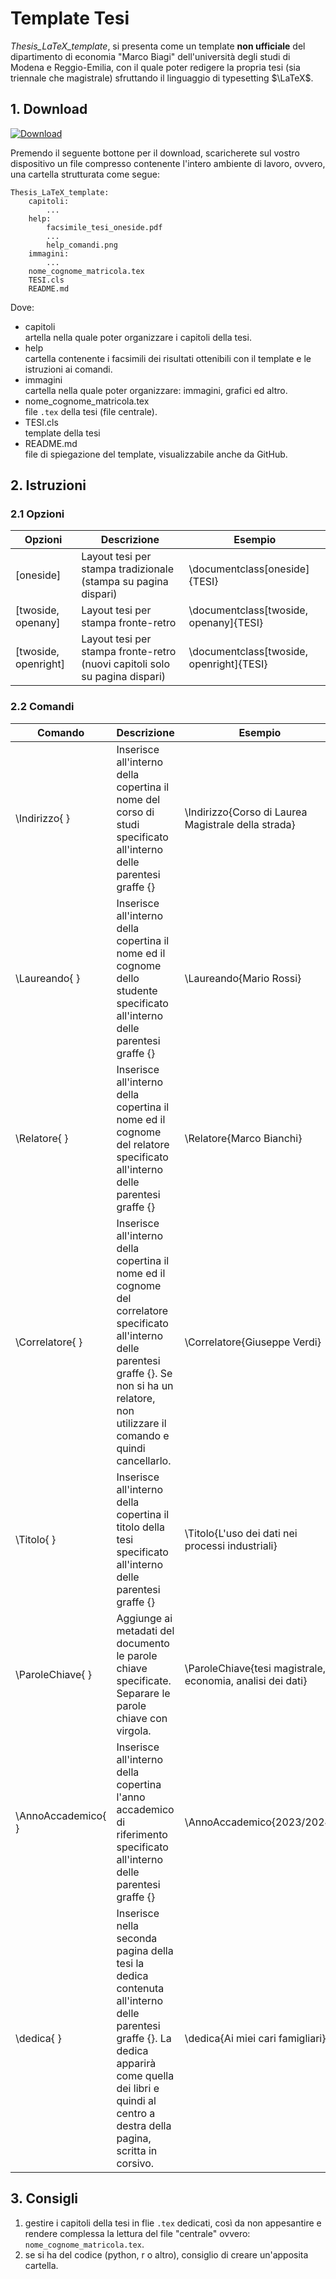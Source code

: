 # Template Tesi

_Thesis\_LaTeX\_template_, si presenta come un template **non ufficiale** del dipartimento di economia "Marco Biagi" dell'università degli studi di Modena e Reggio-Emilia, con il quale poter redigere la propria tesi (sia triennale che magistrale) sfruttando il linguaggio di typesetting $\LaTeX$.

## 1. Download

[![Download](https://img.shields.io/badge/Download-Click%20Here-blue.svg)](https://github.com/michaeltavoni/Thesis_LaTeX_template/archive/refs/heads/main.zip)

Premendo il seguente bottone per il download, scaricherete sul vostro dispositivo un file compresso contenente l'intero ambiente di lavoro, ovvero, una cartella strutturata come segue:

```raw
Thesis_LaTeX_template:
    capitoli: 
        ...
    help: 
        facsimile_tesi_oneside.pdf
        ...
        help_comandi.png
    immagini:
        ...
    nome_cognome_matricola.tex 
    TESI.cls 
    README.md 
```

Dove:

- capitoli\
artella nella quale poter organizzare i capitoli della tesi.
- help\
cartella contenente i facsimili dei risultati ottenibili con il template e le istruzioni ai comandi.
- immagini\
cartella nella quale poter organizzare: immagini, grafici ed altro.
- nome_cognome_matricola.tex\
file `.tex` della tesi (file centrale).
- TESI.cls\
template della tesi
- README.md\
file di spiegazione del template, visualizzabile anche da GitHub.

## 2. Istruzioni

### 2.1 Opzioni

| Opzioni                  | Descrizione                                                      | Esempio                               |
|--------------------------|------------------------------------------------------------------|---------------------------------------|
| [oneside]                | Layout tesi per stampa tradizionale (stampa su pagina dispari)           | \documentclass[oneside]{TESI}        |
| [twoside, openany]      | Layout tesi per stampa fronte-retro                          | \documentclass[twoside, openany]{TESI}|
| [twoside, openright]    | Layout tesi per stampa fronte-retro (nuovi capitoli solo su pagina dispari)          | \documentclass[twoside, openright]{TESI}|

### 2.2 Comandi

| Comando                  | Descrizione                                                     | Esempio                               |
|--------------------------|-----------------------------------------------------------------|---------------------------------------|
| \Indirizzo{ }           | Inserisce all'interno della copertina il nome del corso di studi specificato all'interno delle parentesi graffe {}        | \Indirizzo{Corso di Laurea Magistrale della strada} |
| \Laureando{ }           | Inserisce all'interno della copertina il nome ed il cognome dello studente specificato all'interno delle parentesi graffe {}  | \Laureando{Mario Rossi}               |
| \Relatore{ }            | Inserisce all'interno della copertina il nome ed il cognome del relatore specificato all'interno delle parentesi graffe {}  | \Relatore{Marco Bianchi}              |
| \Correlatore{ }         | Inserisce all'interno della copertina il nome ed il cognome del correlatore specificato all'interno delle parentesi graffe {}. Se non si ha un relatore, non utilizzare il comando e quindi cancellarlo.          | \Correlatore{Giuseppe Verdi}          |
| \Titolo{ }              | Inserisce all'interno della copertina il titolo della tesi specificato all'interno delle parentesi graffe {}              | \Titolo{L'uso dei dati nei processi industriali} |
| \ParoleChiave{ }        | Aggiunge ai metadati del documento le parole chiave specificate. Separare le parole chiave con virgola.        | \ParoleChiave{tesi magistrale, economia, analisi dei dati} |
| \AnnoAccademico{ }      | Inserisce all'interno della copertina l'anno accademico di riferimento specificato all'interno delle parentesi graffe {}   | \AnnoAccademico{2023/2024}            |
| \dedica{ }              | Inserisce nella seconda pagina della tesi la dedica contenuta all'interno delle parentesi graffe {}. La dedica apparirà come quella dei libri e quindi al centro a destra della pagina, scritta in corsivo.            | \dedica{Ai miei cari famigliari}     |

## 3. Consigli

1. gestire i capitoli della tesi in flie `.tex` dedicati, così da non appesantire e rendere complessa la lettura del file "centrale" ovvero: `nome_cognome_matricola.tex`.
1. se si ha del codice (python, r o altro), consiglio di creare un'apposita cartella.
